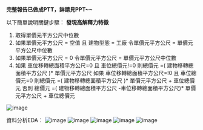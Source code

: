 **完整報告已做成PTT，詳請見PPT~~**

以下簡單說明關鍵步驟：
**發現高解釋力特徵**
  1. 取得單價元平方公尺中位數
  2. 如果單價元平方公尺 = 空值 且 建物型態 = 工廠
      令單價元平方公尺 =  單價元平方公尺中位數
  3. 如果單價元平方公尺 = 0
      令單價元平方公尺 =  單價元平方公尺中位數
  4. 如果 車位移轉總面積平方公尺=0 且 車位總價元!=0
      則總價元 =( 建物移轉總面積平方公尺 )* 單價元平方公尺 
      如果 車位移轉總面積平方公尺=!0 且 車位總價元=0
      則總價元 =( 建物移轉總面積平方公尺 )* 單價元平方公尺 + 車位總價元
      否則 總價元 =( 建物移轉總面積平方公尺 -車位移轉總面積平方公尺)* 單價元平方公尺 + 車位總價元

![image](https://github.com/user-attachments/assets/aaac9d51-8765-4e62-8cc5-b8ee8b8aa1dc)

資料分析EDA：
![image](https://github.com/user-attachments/assets/b186b284-8d9c-4af7-bab8-c88cb4180cc5)
![image](https://github.com/user-attachments/assets/b7b87798-145e-46af-bc63-283425298127)
![image](https://github.com/user-attachments/assets/607a6784-847b-41cf-a53b-6ce2891c3c5e)
![image](https://github.com/user-attachments/assets/d524fdbb-7427-4642-bb83-913d5322d502)
![image](https://github.com/user-attachments/assets/3d1317ea-050a-484f-8cbf-01ff0263ba37)






